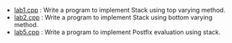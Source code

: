 - [lab1.cpp](lab1.cpp) : Write a program to implement Stack using top varying method.
- [lab2.cpp](lab2.cpp) : Write a program to implement Stack using bottom varying method.
- [lab5.cpp](lab5.cpp) : Write a program to implement Postfix evaluation using stack.